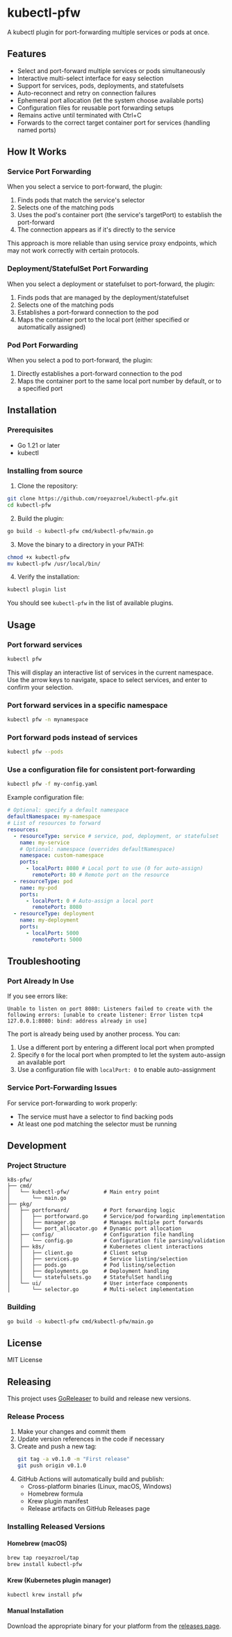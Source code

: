 # kubectl-pfw

A kubectl plugin for port-forwarding multiple services or pods at once.

## Features

- Select and port-forward multiple services or pods simultaneously
- Interactive multi-select interface for easy selection
- Support for services, pods, deployments, and statefulsets
- Auto-reconnect and retry on connection failures
- Ephemeral port allocation (let the system choose available ports)
- Configuration files for reusable port forwarding setups
- Remains active until terminated with Ctrl+C
- Forwards to the correct target container port for services (handling named ports)

## How It Works

### Service Port Forwarding

When you select a service to port-forward, the plugin:

1. Finds pods that match the service's selector
2. Selects one of the matching pods
3. Uses the pod's container port (the service's targetPort) to establish the port-forward
4. The connection appears as if it's directly to the service

This approach is more reliable than using service proxy endpoints, which may not work correctly with certain protocols.

### Deployment/StatefulSet Port Forwarding

When you select a deployment or statefulset to port-forward, the plugin:

1. Finds pods that are managed by the deployment/statefulset
2. Selects one of the matching pods
3. Establishes a port-forward connection to the pod
4. Maps the container port to the local port (either specified or automatically assigned)

### Pod Port Forwarding

When you select a pod to port-forward, the plugin:

1. Directly establishes a port-forward connection to the pod
2. Maps the container port to the same local port number by default, or to a specified port

## Installation

### Prerequisites

- Go 1.21 or later
- kubectl

### Installing from source

1. Clone the repository:

```bash
git clone https://github.com/roeyazroel/kubectl-pfw.git
cd kubectl-pfw
```

2. Build the plugin:

```bash
go build -o kubectl-pfw cmd/kubectl-pfw/main.go
```

3. Move the binary to a directory in your PATH:

```bash
chmod +x kubectl-pfw
mv kubectl-pfw /usr/local/bin/
```

4. Verify the installation:

```bash
kubectl plugin list
```

You should see `kubectl-pfw` in the list of available plugins.

## Usage

### Port forward services

```bash
kubectl pfw
```

This will display an interactive list of services in the current namespace. Use the arrow keys to navigate, space to select services, and enter to confirm your selection.

### Port forward services in a specific namespace

```bash
kubectl pfw -n mynamespace
```

### Port forward pods instead of services

```bash
kubectl pfw --pods
```

### Use a configuration file for consistent port-forwarding

```bash
kubectl pfw -f my-config.yaml
```

Example configuration file:

```yaml
# Optional: specify a default namespace
defaultNamespace: my-namespace
# List of resources to forward
resources:
  - resourceType: service # service, pod, deployment, or statefulset
    name: my-service
    # Optional: namespace (overrides defaultNamespace)
    namespace: custom-namespace
    ports:
      - localPort: 8080 # Local port to use (0 for auto-assign)
        remotePort: 80 # Remote port on the resource
  - resourceType: pod
    name: my-pod
    ports:
      - localPort: 0 # Auto-assign a local port
        remotePort: 8080
  - resourceType: deployment
    name: my-deployment
    ports:
      - localPort: 5000
        remotePort: 5000
```

## Troubleshooting

### Port Already In Use

If you see errors like:

```
Unable to listen on port 8080: Listeners failed to create with the following errors: [unable to create listener: Error listen tcp4 127.0.0.1:8080: bind: address already in use]
```

The port is already being used by another process. You can:

1. Use a different port by entering a different local port when prompted
2. Specify `0` for the local port when prompted to let the system auto-assign an available port
3. Use a configuration file with `localPort: 0` to enable auto-assignment

### Service Port-Forwarding Issues

For service port-forwarding to work properly:

- The service must have a selector to find backing pods
- At least one pod matching the selector must be running

## Development

### Project Structure

```
k8s-pfw/
├── cmd/
│   └── kubectl-pfw/           # Main entry point
│       └── main.go
├── pkg/
│   ├── portforward/           # Port forwarding logic
│   │   ├── portforward.go     # Service/pod forwarding implementation
│   │   ├── manager.go         # Manages multiple port forwards
│   │   └── port_allocator.go  # Dynamic port allocation
│   ├── config/                # Configuration file handling
│   │   └── config.go          # Configuration file parsing/validation
│   ├── k8s/                   # Kubernetes client interactions
│   │   ├── client.go          # Client setup
│   │   ├── services.go        # Service listing/selection
│   │   ├── pods.go            # Pod listing/selection
│   │   ├── deployments.go     # Deployment handling
│   │   └── statefulsets.go    # StatefulSet handling
│   └── ui/                    # User interface components
│       └── selector.go        # Multi-select implementation
```

### Building

```bash
go build -o kubectl-pfw cmd/kubectl-pfw/main.go
```

## License

MIT License

## Releasing

This project uses [GoReleaser](https://goreleaser.com/) to build and release new versions.

### Release Process

1. Make your changes and commit them
2. Update version references in the code if necessary
3. Create and push a new tag:
   ```bash
   git tag -a v0.1.0 -m "First release"
   git push origin v0.1.0
   ```
4. GitHub Actions will automatically build and publish:
   - Cross-platform binaries (Linux, macOS, Windows)
   - Homebrew formula
   - Krew plugin manifest
   - Release artifacts on GitHub Releases page

### Installing Released Versions

#### Homebrew (macOS)

```bash
brew tap roeyazroel/tap
brew install kubectl-pfw
```

#### Krew (Kubernetes plugin manager)

```bash
kubectl krew install pfw
```

#### Manual Installation

Download the appropriate binary for your platform from the [releases page](https://github.com/roeyazroel/kubectl-pfw/releases).
